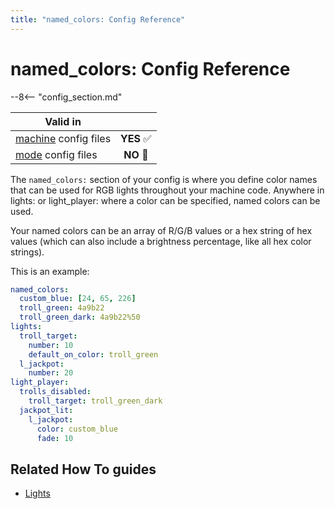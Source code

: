 ```yaml
---
title: "named_colors: Config Reference"
---
```


# named_colors: Config Reference

--8<-- "config_section.md"

| Valid in | |
|-----|:----:|
|[machine](instructions/machine_config.md) config files |**YES** :white_check_mark:|
|[mode](instructions/mode_config.md) config files|**NO** :no_entry_sign:|

The `named_colors:` section of your config is where you define color
names that can be used for RGB lights throughout your machine code.
Anywhere in lights: or light_player: where a color can be specified,
named colors can be used.

Your named colors can be an array of R/G/B values or a hex string of hex
values (which can also include a brightness percentage, like all hex
color strings).

This is an example:

``` yaml
named_colors:
  custom_blue: [24, 65, 226]
  troll_green: 4a9b22
  troll_green_dark: 4a9b22%50
lights:
  troll_target:
    number: 10
    default_on_color: troll_green
  l_jackpot:
    number: 20
light_player:
  trolls_disabled:
    troll_target: troll_green_dark
  jackpot_lit:
    l_jackpot:
      color: custom_blue
      fade: 10
```

## Related How To guides

* [Lights](../mechs/lights/index.md)

